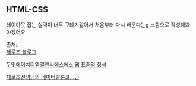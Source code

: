 ## HTML-CSS

레이아웃 잡는 실력이 너무 구데기같아서 처음부터 다시 배운다는g 느낌으로 작성해봐야겠어요

출처:<br>
[제로초 블로그](https://www.zerocho.com/)

[두잇에이치티앰앨앤씨에스에스 왭 표쥰의 정석](https://www.aladin.co.kr/shop/wproduct.aspx?ItemId=222674489)

[재로초선생님의 네이버클론코...딩](https://www.youtube.com/playlist?list=PLcqDmjxt30Rsrct30BOyL5XYCsJC978Gn)